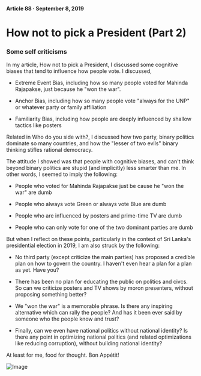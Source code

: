 #### Article 88 · September 8, 2019

# How not to pick a President (Part 2)

### Some self criticisms

In my article, How not to pick a President, I discussed some cognitive biases that tend to influence how people vote. I discussed,

* Extreme Event Bias, including how so many people voted for Mahinda Rajapakse, just because he "won the war".

* Anchor Bias, including how so many people vote "always for the UNP" or whatever party or family affiliation

* Familiarity Bias, including how people are deeply influenced by shallow tactics like posters

Related in Who do you side with?, I discussed how two party, binary politics dominate so many countries, and how the "lesser of two evils" binary thinking stifles rational democracy.

The attitude I showed was that people with cognitive biases, and can't think beyond binary politics are stupid (and implicitly) less smarter than me. In other words, I seemed to imply the following:

* People who voted for Mahinda Rajapakse just be cause he "won the war" are dumb

* People who always vote Green or always vote Blue are dumb

* People who are influenced by posters and prime-time TV are dumb

* People who can only vote for one of the two dominant parties are dumb

But when I reflect on these points, particularly in the context of Sri Lanka's presidential election in 2019, I am also struck by the following:

* No third party (except criticize the main parties) has proposed a credible plan on how to govern the country. I haven't even hear a plan for a plan as yet. Have you?

* There has been no plan for educating the public on politics and civcs. So can we criticize posters and TV shows by moron presenters, without proposing something better?

* We "won the war" is a memorable phrase. Is there any inspiring alternative which can rally the people? And has it been ever said by someone who the people know and trust?

* Finally, can we even have national politics without national identity? Is there any point in optimizing national politics (and related optimizations like reducing corruption), without building national identity?

At least for me, food for thought. Bon Appétit!

![Image](https://cdn-images-1.medium.com/max/800/1*GlMd7SE4cDUnA18IXDsUqg.gif)